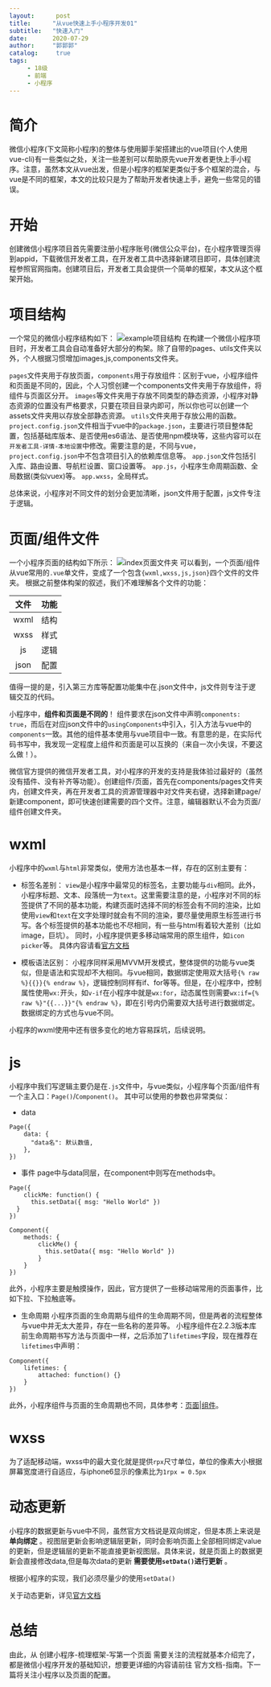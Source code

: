 ```yaml
---
layout:      post
title:      "从vue快速上手小程序开发01"
subtitle:   "快速入门"
date:       2020-07-29
author:     "郭郭郭"
catalog:     true
tags:
     - 18级
     - 前端
     - 小程序
---
```



# 简介
微信小程序(下文简称小程序)的整体与使用脚手架搭建出的vue项目(个人使用vue-cli)有一些类似之处，关注一些差别可以帮助原先vue开发者更快上手小程序。注意，虽然本文从vue出发，但是小程序的框架更类似于多个框架的混合，与vue是不同的框架，本文的比较只是为了帮助开发者快速上手，避免一些常见的错误。

# 开始
创建微信小程序项目首先需要注册小程序账号(微信公众平台)，在小程序管理页得到appid，下载微信开发者工具，在开发者工具中选择新建项目即可，具体创建流程参照官网指南。创建项目后，开发者工具会提供一个简单的框架，本文从这个框架开始。

# 项目结构
一个常见的微信小程序结构如下：
![example项目结构](uabyCqcoYfKHgVp.png)
在构建一个微信小程序项目时，开发者工具会自动准备好大部分的构架。除了自带的pages、utils文件夹以外，个人根据习惯增加images,js,components文件夹。

`pages`文件夹用于存放页面，`components`用于存放组件：区别于vue，小程序组件和页面是不同的，因此，个人习惯创建一个components文件夹用于存放组件，将组件与页面区分开。
`images`等文件夹用于存放不同类型的静态资源，小程序对静态资源的位置没有严格要求，只要在项目目录内即可，所以你也可以创建一个assets文件夹用以存放全部静态资源。
`utils`文件夹用于存放公用的函数。
`project.config.json`文件相当于vue中的`package.json`，主要进行项目整体配置，包括基础库版本、是否使用es6语法、是否使用npm模块等，这些内容可以在`开发者工具-详情-本地设置`中修改。需要注意的是，不同与vue，`project.config.json`中不包含项目引入的依赖库信息等。
`app.json`文件包括引入库、路由设置、导航栏设置、窗口设置等。
`app.js`，小程序生命周期函数、全局数据(类似vuex)等。
`app.wxss`，全局样式。

总体来说，小程序对不同文件的划分会更加清晰，json文件用于配置，js文件专注于逻辑。

# 页面/组件文件
一个小程序页面的结构如下所示：
![index页面文件夹](Gxwvy2ZT4sW5HXz.png)
可以看到，一个页面/组件从vue常用的`.vue`单文件，变成了一个包含`{wxml,wxss,js,json}`四个文件的文件夹。
根据之前整体构架的叙述，我们不难理解各个文件的功能：

|文件|功能|
|:-:|:-:|
|wxml|结构|
|wxss|样式|
|js|逻辑|
|json|配置|

值得一提的是，引入第三方库等配置功能集中在.json文件中，js文件则专注于逻辑交互的代码。

小程序中，**组件和页面是不同的**！
组件要求在json文件中声明`components: true`，而后在对应json文件中的`usingComponents`中引入，引入方法与vue中的`components`一致。其他的组件基本使用与vue项目中一致。有意思的是，在实际代码书写中，我发现一定程度上组件和页面是可以互换的（来自一次小失误，不要这么做！）。

微信官方提供的微信开发者工具，对小程序的开发的支持是我体验过最好的（虽然没有插件、没有补齐等功能）。创建组件/页面，首先在components/pages文件夹内，创建文件夹，再在开发者工具的资源管理器中对文件夹右键，选择新建page/新建component，即可快速创建需要的四个文件。注意，编辑器默认不会为页面/组件创建文件夹。

# wxml
小程序中的`wxml`与`html`非常类似，使用方法也基本一样，存在的区别主要有：

  - 标签名差别：
  `view`是小程序中最常见的标签名，主要功能与`div`相同。此外，小程序标题、文本、段落统一为`text`。这里需要注意的是，小程序对不同的标签提供了不同的基本功能，构建页面时选择不同的标签会有不同的渲染，比如使用`view`和`text`在文字处理时就会有不同的渲染，要尽量使用原生标签进行书写。各个标签提供的基本功能也不尽相同，有一些与html有着较大差别（比如image，巨坑）。
  同时，小程序提供更多移动端常用的原生组件，如`icon` `picker`等。
  具体内容请看[官方文档](https://developers.weixin.qq.com/miniprogram/dev/component)

  - 模板语法区别：
  小程序同样采用MVVM开发模式，整体提供的功能与vue类似，但是语法和实现却不大相同。与vue相同，数据绑定使用双大括号`{% raw %}{{}}{% endraw %}`，逻辑控制同样有if、for等等。但是，在小程序中，控制属性使用`wx:`开头，如`v-if`在小程序中就是`wx:for`，动态属性则需要`wx:if={% raw %}"{{...}}"{% endraw %}`，即在引号内仍需要双大括号进行数据绑定。数据绑定的方式也与vue不同。

小程序的wxml使用中还有很多变化的地方容易踩坑，后续说明。

# js
小程序中我们写逻辑主要仍是在`.js`文件中，与vue类似，小程序每个页面/组件有一个主入口：`Page()`/`Component()`。
其中可以使用的参数也非常类似：

  - data
  ```
  Page({
      data: {
        "data名": 默认数值,
      },
  })
  ```

  - 事件
  page中与data同层，在component中则写在methods中。
  ```
  Page({
      clickMe: function() {
        this.setData({ msg: "Hello World" })
    }
  })
  ```
  ```
  Component({
      methods: {
          clickMe() {
            this.setData({ msg: "Hello World" })
          }
      }
  })
  ```
  此外，小程序主要是触摸操作，因此，官方提供了一些移动端常用的页面事件，比如下拉、下拉触底等。

  - 生命周期
  小程序页面的生命周期与组件的生命周期不同，但是两者的流程整体与vue中并无太大差异，存在一些名称的差异等。
  小程序组件在2.2.3版本库前生命周期书写方法与页面中一样，之后添加了`lifetimes`字段，现在推荐在`lifetimes`中声明：
  ```
  Component({
      lifetimes: {
          attached: function() {}
      }
  })
  ```
  此外，小程序组件与页面的生命周期也不同，具体参考：[页面](https://developers.weixin.qq.com/miniprogram/dev/framework/app-service/page-life-cycle.html)|[组件](https://developers.weixin.qq.com/miniprogram/dev/framework/custom-component/lifetimes.html)。

# wxss
为了适配移动端，wxss中的最大变化就是提供`rpx`尺寸单位，单位的像素大小根据屏幕宽度进行自适应，与iphone6显示的像素比为`1rpx = 0.5px`

# 动态更新
小程序的数据更新与vue中不同，虽然官方文档说是双向绑定，但是本质上来说是 **单向绑定** 。视图层更新会影响逻辑层更新，同时会影响页面上全部相同绑定value的更新，但是逻辑层的更新不能直接更新视图层。具体来说，就是页面上的数据更新会直接修改data,但是每次data的更新 **需要使用`setData()`进行更新** 。

根据小程序的实现，我们必须尽量少的使用`setData()`

关于动态更新，详见[官方文档](https://developers.weixin.qq.com/miniprogram/dev/framework/view/two-way-bindings.html)

# 总结
由此，从 创建小程序-梳理框架-写第一个页面 需要关注的流程就基本介绍完了，都是微信小程序开发的基础知识，想要更详细的内容请前往 官方文档-指南。下一篇将关注小程序以及页面的配置。
